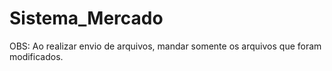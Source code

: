 # Sistema_Mercado
OBS: Ao realizar envio de arquivos, mandar somente os arquivos que foram modificados.
